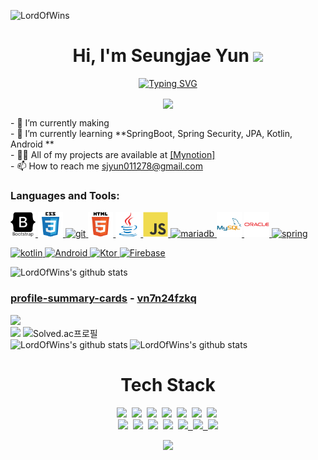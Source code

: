 <p align="left"> <img src="https://komarev.com/ghpvc/?username=LordOfWins&label=Profile%20views&color=0e75b6&style=flat" alt="LordOfWins" /> 
<h1 align="center">Hi, I'm Seungjae Yun <img src="https://raw.githubusercontent.com/MartinHeinz/MartinHeinz/master/wave.gif" width="30px"> </h1>
<p align="center"><a href="https://git.io/typing-svg"><img src="https://readme-typing-svg.demolab.com?font=Fira+Code&pause=1000&width=435&lines=I+am+a+supreme+backend+developer.;" alt="Typing SVG" /></a></p>

<p align="center"><img align="center"src="https://github-profile-trophy.vercel.app/?username=LordOfWins&theme=onedark&no-frame=true&margin-w=20&no-bg=true"</a></p>
- 🔭 I’m currently making <br>
- 🌱 I’m currently learning **SpringBoot, Spring Security, JPA, Kotlin, Android **<br>
- 👨‍💻 All of my projects are available at <a href="https://efficient-switch-38d.notion.site/4bf9750aa3cc48f2b573c31c6f6fb206">[Mynotion]</a><br>
- 📫 How to reach me <a href="sjyun011278@gmail.com">sjyun011278@gmail.com</a><br>

<h3 align="left">Languages and Tools:</h3>
<p align="left"> <a href="https://getbootstrap.com" target="_blank" rel="noreferrer"> <img src="https://raw.githubusercontent.com/devicons/devicon/master/icons/bootstrap/bootstrap-plain-wordmark.svg" alt="bootstrap" width="40" height="40"/> </a> <a href="https://www.w3schools.com/css/" target="_blank" rel="noreferrer"> <img src="https://raw.githubusercontent.com/devicons/devicon/master/icons/css3/css3-original-wordmark.svg" alt="css3" width="40" height="40"/> </a> <a href="https://git-scm.com/" target="_blank" rel="noreferrer"> <img src="https://www.vectorlogo.zone/logos/git-scm/git-scm-icon.svg" alt="git" width="40" height="40"/> </a> <a href="https://www.w3.org/html/" target="_blank" rel="noreferrer"> <img src="https://raw.githubusercontent.com/devicons/devicon/master/icons/html5/html5-original-wordmark.svg" alt="html5" width="40" height="40"/> </a> <a href="https://www.java.com" target="_blank" rel="noreferrer"> <img src="https://raw.githubusercontent.com/devicons/devicon/master/icons/java/java-original.svg" alt="java" width="40" height="40"/> </a> <a href="https://developer.mozilla.org/en-US/docs/Web/JavaScript" target="_blank" rel="noreferrer"> <img src="https://raw.githubusercontent.com/devicons/devicon/master/icons/javascript/javascript-original.svg" alt="javascript" width="40" height="40"/> </a> <a href="https://mariadb.org/" target="_blank" rel="noreferrer"> <img src="https://www.vectorlogo.zone/logos/mariadb/mariadb-icon.svg" alt="mariadb" width="40" height="40"/> </a> <a href="https://www.mysql.com/" target="_blank" rel="noreferrer"> <img src="https://raw.githubusercontent.com/devicons/devicon/master/icons/mysql/mysql-original-wordmark.svg" alt="mysql" width="40" height="40"/> </a> <a href="https://www.oracle.com/" target="_blank" rel="noreferrer"> <img src="https://raw.githubusercontent.com/devicons/devicon/master/icons/oracle/oracle-original.svg" alt="oracle" width="40" height="40"/> </a> <a href="https://spring.io/" target="_blank" rel="noreferrer"> <img src="https://www.vectorlogo.zone/logos/springio/springio-icon.svg" alt="spring" width="40" height="40"/> </a> </p> <p><a href="https://kotlinlang.org/" target="_blank" rel="noreferrer"> <img src="https://upload.wikimedia.org/wikipedia/commons/thumb/0/06/Kotlin_Icon.svg/512px-Kotlin_Icon.svg.png?20171012085709" alt="kotlin" width="40" height="40"/> </a> <a href="https://developer.android.com/" target="_blank" rel="noreferrer"> <img src="https://upload.wikimedia.org/wikipedia/commons/thumb/3/31/Android_robot_head.svg/640px-Android_robot_head.svg.png" alt="Android" width="40" height="23"/> </a> <a href="https://ktor.io/" target="_blank" rel="noreferrer"> <img src="https://avatars.githubusercontent.com/u/28214161?s=200&v=4" alt="Ktor" width="40" height="40"/> </a> <a href="https://firebase.google.com/" target="_blank" rel="noreferrer"> <img src="https://w7.pngwing.com/pngs/246/288/png-transparent-firebase-hd-logo-thumbnail.png" alt="Firebase" width="40" height="40"/> </a></p>

 ![LordOfWins's github stats](https://github-readme-stats.vercel.app/api?username=LordOfWins&show_icons=true&theme=onedark)
### [profile-summary-cards](https://github.com/vn7n24fzkq/github-profile-summary-cards) - [vn7n24fzkq](https://github.com/vn7n24fzkq/)
![](http://github-profile-summary-cards.vercel.app/api/cards/profile-details?username=LordOfWins&theme=onedark)
<br>
![](http://github-profile-summary-cards.vercel.app/api/cards/productive-time?username=LordOfWins&theme=onedark&utcOffset=9)
![Solved.ac프로필](http://mazassumnida.wtf/api/v2/generate_badge?boj=sjyun0112)
<br>
![LordOfWins's github stats](http://github-profile-summary-cards.vercel.app/api/cards/repos-per-language?username=LordOfWins&theme=onedark)
![LordOfWins's github stats](http://github-profile-summary-cards.vercel.app/api/cards/most-commit-language?username=LordOfWins&theme=onedark)
<br>

<h1 align="center"> Tech Stack</h1>


<p align="center"/>
<a href="https://www.java.com/" target="_blank" rel="noreferrer"><img src="https://img.shields.io/badge/Java-007396?style=plastic&logo=Java&logoColor=white"/></a>&nbsp;
<a href="https://ktor.io/" target="_blank" rel="noreferrer"><img src="https://img.shields.io/badge/Spring-6DB33F?style=plastic&logo=Spring&logoColor=white"/></a>&nbsp;
<a href="https://ktor.io/" target="_blank" rel="noreferrer"><img src="https://img.shields.io/badge/SpringBoot-6DB33F?style=plastic&logo=SpringBoot&logoColor=white"/></a>&nbsp;
<a href="https://ktor.io/" target="_blank" rel="noreferrer"><img src="https://img.shields.io/badge/JavaScript-F7DF1E?style=plastic&logo=JavaScript&logoColor=white"/></a>&nbsp;
<a href="https://ktor.io/" target="_blank" rel="noreferrer"><img src="https://img.shields.io/badge/Oracle-F80000?style=plastic&logo=Oracle&logoColor=white"/></a>&nbsp;
<a href="https://ktor.io/" target="_blank" rel="noreferrer"><img src="https://img.shields.io/badge/Kotlin-7F52FF?style=plastic&logo=kotlin&logoColor=white"/></a>&nbsp;
<a href="https://ktor.io/" target="_blank" rel="noreferrer"><img src="https://img.shields.io/badge/HTML5-E34F26?style=plastic&logo=HTML5&logoColor=white"/></a>&nbsp;<br>
<a href="https://ktor.io/" target="_blank" rel="noreferrer"><img src="https://img.shields.io/badge/CSS3-1572B6?style=plastic&logo=CSS3&logoColor=white"/></a>&nbsp;
<a href="https://ktor.io/" target="_blank" rel="noreferrer"><img src="https://img.shields.io/badge/Eclipse%20IDE-2C2255.svg?&style=plastic&logo=Eclipse%20IDE&logoColor=white"/></a>&nbsp;
<a href="https://ktor.io/" target="_blank" rel="noreferrer"><img src="https://img.shields.io/badge/Android-3DDC84?style=plastic&logo=Android&logoColor=white"/></a>&nbsp;
<a href="https://ktor.io/" target="_blank" rel="noreferrer"><img src="https://img.shields.io/badge/Firebase-FFCA28?style=plastic&logo=Firebase&logoColor=white"/></a>&nbsp;
<a href="https://ktor.io/" target="_blank" rel="noreferrer"><img src="https://img.shields.io/badge/github-181717?style=plastic&logo=github&logoColor=white">&nbsp;
<a href="https://ktor.io/" target="_blank" rel="noreferrer"><img src="https://img.shields.io/badge/git-F05032?style=plastic&logo=git&logoColor=white">&nbsp;
<a href="https://ktor.io/" target="_blank" rel="noreferrer"><img src="https://img.shields.io/badge/mariaDB-003545?style=plastic&logo=mariaDB&logoColor=white"> 

<p align="center">
  <img src="https://capsule-render.vercel.app/api?type=waving&color=gradient&height=60&section=footer"/>
</p>
